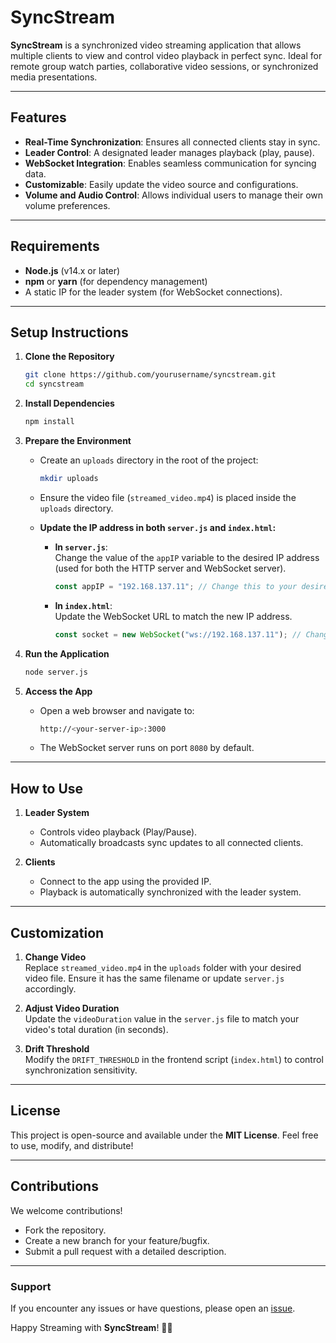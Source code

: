 # SyncStream  

**SyncStream** is a synchronized video streaming application that allows multiple clients to view and control video playback in perfect sync. Ideal for remote group watch parties, collaborative video sessions, or synchronized media presentations.  

---

## Features  
- **Real-Time Synchronization**: Ensures all connected clients stay in sync.  
- **Leader Control**: A designated leader manages playback (play, pause).  
- **WebSocket Integration**: Enables seamless communication for syncing data.  
- **Customizable**: Easily update the video source and configurations.  
- **Volume and Audio Control**: Allows individual users to manage their own volume preferences.  

---

## Requirements  
- **Node.js** (v14.x or later)  
- **npm** or **yarn** (for dependency management)  
- A static IP for the leader system (for WebSocket connections).  

---

## Setup Instructions  

1. **Clone the Repository**  
   ```bash
   git clone https://github.com/yourusername/syncstream.git
   cd syncstream
   ```

2. **Install Dependencies**  
   ```bash
   npm install
   ```

3. **Prepare the Environment**  
   - Create an `uploads` directory in the root of the project:  
     ```bash
     mkdir uploads
     ```
   - Ensure the video file (`streamed_video.mp4`) is placed inside the `uploads` directory.  
   - **Update the IP address in both `server.js` and `index.html`:**

     - **In `server.js`**:  
       Change the value of the `appIP` variable to the desired IP address (used for both the HTTP server and WebSocket server).  
       ```javascript
       const appIP = "192.168.137.11"; // Change this to your desired IP address
       ```

     - **In `index.html`**:  
       Update the WebSocket URL to match the new IP address.  
       ```javascript
       const socket = new WebSocket("ws://192.168.137.11"); // Change this to the same IP address
       ```

4. **Run the Application**  
   ```bash
   node server.js
   ```

5. **Access the App**  
   - Open a web browser and navigate to:  
     ```bash
     http://<your-server-ip>:3000
     ```
   - The WebSocket server runs on port `8080` by default.  

---

## How to Use  

1. **Leader System**  
   - Controls video playback (Play/Pause).  
   - Automatically broadcasts sync updates to all connected clients.  

2. **Clients**  
   - Connect to the app using the provided IP.  
   - Playback is automatically synchronized with the leader system.  

---

## Customization  

1. **Change Video**  
   Replace `streamed_video.mp4` in the `uploads` folder with your desired video file. Ensure it has the same filename or update `server.js` accordingly.  

2. **Adjust Video Duration**  
   Update the `videoDuration` value in the `server.js` file to match your video's total duration (in seconds).  

3. **Drift Threshold**  
   Modify the `DRIFT_THRESHOLD` in the frontend script (`index.html`) to control synchronization sensitivity.  

---

## License  
This project is open-source and available under the **MIT License**. Feel free to use, modify, and distribute!  

---

## Contributions  
We welcome contributions!  
- Fork the repository.  
- Create a new branch for your feature/bugfix.  
- Submit a pull request with a detailed description.  

---

### Support  
If you encounter any issues or have questions, please open an [issue](https://github.com/yourusername/syncstream/issues).  

Happy Streaming with **SyncStream**! 🎥✨
